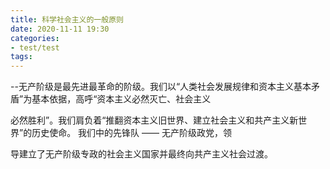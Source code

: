 ```yaml
---
title: 科学社会主义的一般原则
date: 2020-11-11 19:30
categories:
- test/test
tags:
---
```


--无产阶级是最先进最革命的阶级。我们以“人类社会发展规律和资本主义基本矛盾”为基本依据，高呼“资本主义必然灭亡、社会主义

必然胜利”。我们肩负着“推翻资本主义旧世界、建立社会主义和共产主义新世界”的历史使命。 我们中的先锋队 —— 无产阶级政党，领

导建立了无产阶级专政的社会主义国家并最终向共产主义社会过渡。
